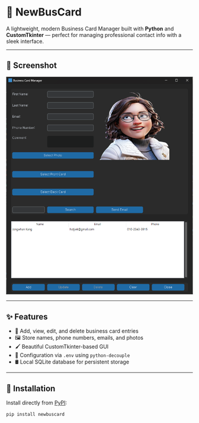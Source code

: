 # 🧾 NewBusCard

A lightweight, modern Business Card Manager built with **Python** and **CustomTkinter** — perfect for managing professional contact info with a sleek interface.

---

## 📸 Screenshot

![Screenshot](https://raw.githubusercontent.com/hotjwk/newbuscard/main/newbuscard/buscardm.png)

---

## ✨ Features

- 📇 Add, view, edit, and delete business card entries
- 🖼️ Store names, phone numbers, emails, and photos
- 🖌️ Beautiful CustomTkinter-based GUI
- 🔐 Configuration via `.env` using `python-decouple`
- 🛢️ Local SQLite database for persistent storage

---

## 🚀 Installation

Install directly from [PyPI](https://pypi.org/project/newbuscard/):

```bash
pip install newbuscard
```
